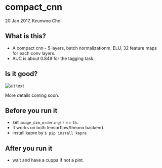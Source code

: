 # compact_cnn

20 Jan 2017, Keunwoo Choi

## What is this?
* A compact cnn - 5 layers, batch normalizationm, ELU, 32 feature maps for each conv layers.
* AUC is about 0.849 for the tagging task.

## Is it good?
![alt text](https://github.com/keunwoochoi/music-auto_tagging-keras/blob/master/compact_cnn/benchmark/fig_feature_performances_all_knn.png "results")

More details coming soon.

## Before you run it
* set `image_dim_ordering()` == `th`.
* It works on both tensorflow/theano backend. 
* install kapre by `$ pip install kapre`

## After you run it
* wait and have a cuppa if not a pint.
